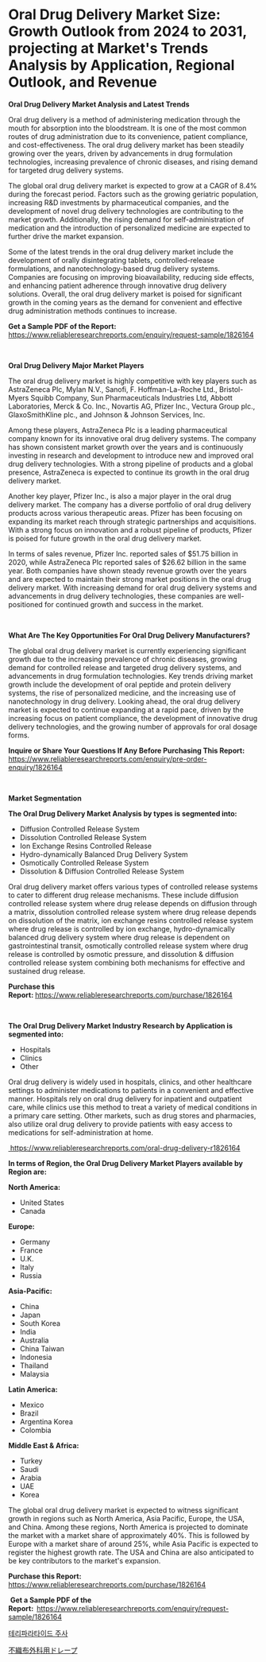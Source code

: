 <p><h1>Oral Drug Delivery Market Size: Growth Outlook from 2024 to 2031, projecting at Market's Trends Analysis by Application, Regional Outlook, and Revenue</h1></p><p><strong>Oral Drug Delivery Market Analysis and Latest Trends</strong></p>
<p><p>Oral drug delivery is a method of administering medication through the mouth for absorption into the bloodstream. It is one of the most common routes of drug administration due to its convenience, patient compliance, and cost-effectiveness. The oral drug delivery market has been steadily growing over the years, driven by advancements in drug formulation technologies, increasing prevalence of chronic diseases, and rising demand for targeted drug delivery systems.</p><p>The global oral drug delivery market is expected to grow at a CAGR of 8.4% during the forecast period. Factors such as the growing geriatric population, increasing R&D investments by pharmaceutical companies, and the development of novel drug delivery technologies are contributing to the market growth. Additionally, the rising demand for self-administration of medication and the introduction of personalized medicine are expected to further drive the market expansion.</p><p>Some of the latest trends in the oral drug delivery market include the development of orally disintegrating tablets, controlled-release formulations, and nanotechnology-based drug delivery systems. Companies are focusing on improving bioavailability, reducing side effects, and enhancing patient adherence through innovative drug delivery solutions. Overall, the oral drug delivery market is poised for significant growth in the coming years as the demand for convenient and effective drug administration methods continues to increase.</p></p>
<p><strong>Get a Sample PDF of the Report:&nbsp;</strong> <a href="https://www.reliableresearchreports.com/enquiry/request-sample/1826164">https://www.reliableresearchreports.com/enquiry/request-sample/1826164</a></p>
<p>&nbsp;</p>
<p><strong>Oral Drug Delivery Major Market Players</strong></p>
<p><p>The oral drug delivery market is highly competitive with key players such as AstraZeneca Plc, Mylan N.V., Sanofi, F. Hoffman-La-Roche Ltd., Bristol-Myers Squibb Company, Sun Pharmaceuticals Industries Ltd, Abbott Laboratories, Merck & Co. Inc., Novartis AG, Pfizer Inc., Vectura Group plc., GlaxoSmithKline plc., and Johnson & Johnson Services, Inc.</p><p>Among these players, AstraZeneca Plc is a leading pharmaceutical company known for its innovative oral drug delivery systems. The company has shown consistent market growth over the years and is continuously investing in research and development to introduce new and improved oral drug delivery technologies. With a strong pipeline of products and a global presence, AstraZeneca is expected to continue its growth in the oral drug delivery market.</p><p>Another key player, Pfizer Inc., is also a major player in the oral drug delivery market. The company has a diverse portfolio of oral drug delivery products across various therapeutic areas. Pfizer has been focusing on expanding its market reach through strategic partnerships and acquisitions. With a strong focus on innovation and a robust pipeline of products, Pfizer is poised for future growth in the oral drug delivery market.</p><p>In terms of sales revenue, Pfizer Inc. reported sales of $51.75 billion in 2020, while AstraZeneca Plc reported sales of $26.62 billion in the same year. Both companies have shown steady revenue growth over the years and are expected to maintain their strong market positions in the oral drug delivery market. With increasing demand for oral drug delivery systems and advancements in drug delivery technologies, these companies are well-positioned for continued growth and success in the market.</p></p>
<p>&nbsp;</p>
<p><strong>What Are The Key Opportunities For Oral Drug Delivery Manufacturers?</strong></p>
<p><p>The global oral drug delivery market is currently experiencing significant growth due to the increasing prevalence of chronic diseases, growing demand for controlled release and targeted drug delivery systems, and advancements in drug formulation technologies. Key trends driving market growth include the development of oral peptide and protein delivery systems, the rise of personalized medicine, and the increasing use of nanotechnology in drug delivery. Looking ahead, the oral drug delivery market is expected to continue expanding at a rapid pace, driven by the increasing focus on patient compliance, the development of innovative drug delivery technologies, and the growing number of approvals for oral dosage forms.</p></p>
<p><strong>Inquire or Share Your Questions If Any Before Purchasing This Report:</strong> <a href="https://www.reliableresearchreports.com/enquiry/pre-order-enquiry/1826164">https://www.reliableresearchreports.com/enquiry/pre-order-enquiry/1826164</a></p>
<p>&nbsp;</p>
<p><strong>Market Segmentation</strong></p>
<p><strong>The Oral Drug Delivery Market Analysis by types is segmented into:</strong></p>
<p><ul><li>Diffusion Controlled Release System</li><li>Dissolution Controlled Release System</li><li>Ion Exchange Resins Controlled Release</li><li>Hydro-dynamically Balanced Drug Delivery System</li><li>Osmotically Controlled Release System</li><li>Dissolution & Diffusion Controlled Release System</li></ul></p>
<p><p>Oral drug delivery market offers various types of controlled release systems to cater to different drug release mechanisms. These include diffusion controlled release system where drug release depends on diffusion through a matrix, dissolution controlled release system where drug release depends on dissolution of the matrix, ion exchange resins controlled release system where drug release is controlled by ion exchange, hydro-dynamically balanced drug delivery system where drug release is dependent on gastrointestinal transit, osmotically controlled release system where drug release is controlled by osmotic pressure, and dissolution & diffusion controlled release system combining both mechanisms for effective and sustained drug release.</p></p>
<p><strong>Purchase this Report:&nbsp;</strong><a href="https://www.reliableresearchreports.com/purchase/1826164">https://www.reliableresearchreports.com/purchase/1826164</a></p>
<p>&nbsp;</p>
<p><strong>The Oral Drug Delivery Market Industry Research by Application is segmented into:</strong></p>
<p><ul><li>Hospitals</li><li>Clinics</li><li>Other</li></ul></p>
<p><p>Oral drug delivery is widely used in hospitals, clinics, and other healthcare settings to administer medications to patients in a convenient and effective manner. Hospitals rely on oral drug delivery for inpatient and outpatient care, while clinics use this method to treat a variety of medical conditions in a primary care setting. Other markets, such as drug stores and pharmacies, also utilize oral drug delivery to provide patients with easy access to medications for self-administration at home.</p></p>
<p><a href="https://www.reliableresearchreports.com/oral-drug-delivery-r1826164">&nbsp;https://www.reliableresearchreports.com/oral-drug-delivery-r1826164</a></p>
<p><strong>In terms of Region, the Oral Drug Delivery Market Players available by Region are:</strong></p>
<p>
    <p> <strong> North America: </strong>
        <ul>
            <li>United States</li>
            <li>Canada</li>
        </ul>
        </p> 
    <p> <strong> Europe: </strong>
        <ul>
            <li>Germany</li>
            <li>France</li>
            <li>U.K.</li>
            <li>Italy</li>
            <li>Russia</li>
        </ul>
        </p> 
    <p> <strong> Asia-Pacific: </strong>
        <ul>
            <li>China</li>
            <li>Japan</li>
            <li>South Korea</li>
            <li>India</li>
            <li>Australia</li>
            <li>China Taiwan</li>
            <li>Indonesia</li>
            <li>Thailand</li>
            <li>Malaysia</li>
        </ul>
        </p> 
    <p> <strong> Latin America: </strong>
        <ul>
            <li>Mexico</li>
            <li>Brazil</li>
            <li>Argentina Korea</li>
            <li>Colombia</li>
        </ul>
        </p> 
    <p> <strong> Middle East & Africa: </strong>
        <ul>
            <li>Turkey</li>
            <li>Saudi</li>
            <li>Arabia</li>
            <li>UAE</li>
            <li>Korea</li>
        </ul>
    </p>
    </p>
<p><p>The global oral drug delivery market is expected to witness significant growth in regions such as North America, Asia Pacific, Europe, the USA, and China. Among these regions, North America is projected to dominate the market with a market share of approximately 40%. This is followed by Europe with a market share of around 25%, while Asia Pacific is expected to register the highest growth rate. The USA and China are also anticipated to be key contributors to the market's expansion.</p></p>
<p><strong>Purchase this Report: </strong><a href="https://www.reliableresearchreports.com/purchase/1826164">https://www.reliableresearchreports.com/purchase/1826164</a></p>
<p>&nbsp;<strong>Get a Sample PDF of the Report:&nbsp;&nbsp;</strong><a href="https://www.reliableresearchreports.com/enquiry/request-sample/1826164">https://www.reliableresearchreports.com/enquiry/request-sample/1826164</a></p>
<p><strong></strong></p>
<p><p><a href="https://github.com/sougarounis/Market-Research-Report-List-3/blob/main/736475356376.md">테리파라타이드 주사</a></p><p><a href="https://github.com/oqoeusbvpadwjs08/Market-Research-Report-List-2/blob/main/706057858740.md">不織布外科用ドレープ</a></p></p>